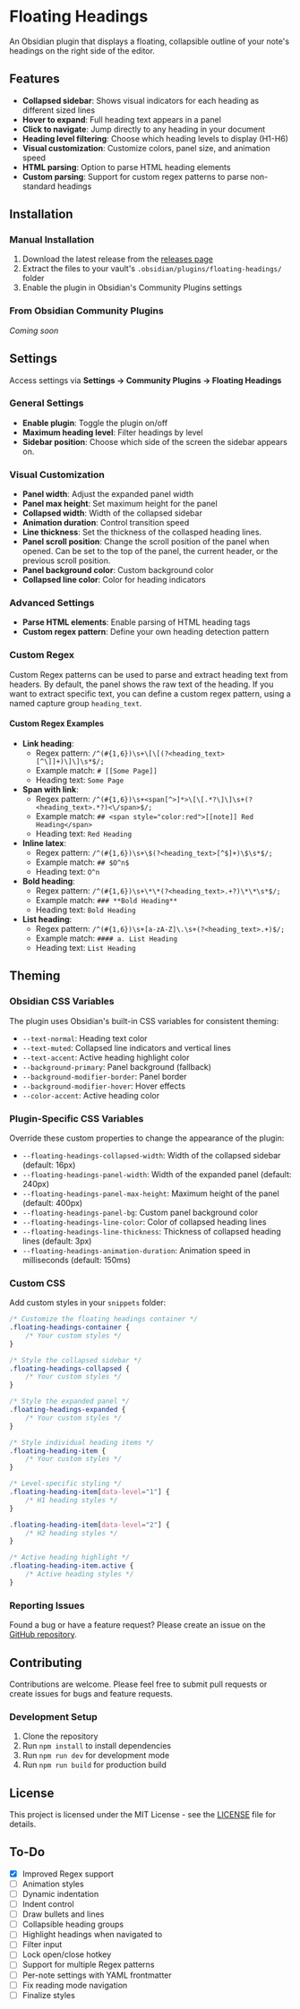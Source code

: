 # Floating Headings

An Obsidian plugin that displays a floating, collapsible outline of your note's headings on the right side of the editor.

## Features

-   **Collapsed sidebar**: Shows visual indicators for each heading as different sized lines
-   **Hover to expand**: Full heading text appears in a panel
-   **Click to navigate**: Jump directly to any heading in your document
-   **Heading level filtering**: Choose which heading levels to display (H1-H6)
-   **Visual customization**: Customize colors, panel size, and animation speed
-   **HTML parsing**: Option to parse HTML heading elements
-   **Custom parsing**: Support for custom regex patterns to parse non-standard headings

## Installation

### Manual Installation

1. Download the latest release from the [releases page](https://github.com/k0src/Floating-Headings-Obsidian-Plugin/releases)
2. Extract the files to your vault's `.obsidian/plugins/floating-headings/` folder
3. Enable the plugin in Obsidian's Community Plugins settings

### From Obsidian Community Plugins

_Coming soon_

## Settings

Access settings via **Settings → Community Plugins → Floating Headings**

### General Settings

-   **Enable plugin**: Toggle the plugin on/off
-   **Maximum heading level**: Filter headings by level
-   **Sidebar position**: Choose which side of the screen the sidebar appears on.

### Visual Customization

-   **Panel width**: Adjust the expanded panel width
-   **Panel max height**: Set maximum height for the panel
-   **Collapsed width**: Width of the collapsed sidebar
-   **Animation duration**: Control transition speed
-   **Line thickness**: Set the thickness of the collasped heading lines.
-   **Panel scroll position**: Change the scroll position of the panel when opened. Can be set to the top of the panel, the current header, or the previous scroll position.
-   **Panel background color**: Custom background color
-   **Collapsed line color**: Color for heading indicators

### Advanced Settings

-   **Parse HTML elements**: Enable parsing of HTML heading tags
-   **Custom regex pattern**: Define your own heading detection pattern

### Custom Regex

Custom Regex patterns can be used to parse and extract heading text from headers. By default, the panel shows the raw text of the heading. If you want to extract specific text, you can define a custom regex pattern, using a named capture group `heading_text`.

#### Custom Regex Examples

-   **Link heading**:
    -   Regex pattern: `/^(#{1,6})\s+\[\[(?<heading_text>[^\]]+)\]\]\s*$/;`
    -   Example match: `# [[Some Page]]`
    -   Heading text: `Some Page`
-   **Span with link**:
    -   Regex pattern: `/^(#{1,6})\s+<span[^>]*>\[\[.*?\]\]\s+(?<heading_text>.*?)<\/span>$/;`
    -   Example match: `## <span style="color:red">[[note]] Red Heading</span>`
    -   Heading text: `Red Heading`
-   **Inline latex**:
    -   Regex pattern: `/^(#{1,6})\s+\$(?<heading_text>[^$]+)\$\s*$/;`
    -   Example match: `## $O^n$`
    -   Heading text: `O^n`
-   **Bold heading**:
    -   Regex pattern: `/^(#{1,6})\s+\*\*(?<heading_text>.+?)\*\*\s*$/;`
    -   Example match: `### **Bold Heading**`
    -   Heading text: `Bold Heading`
-   **List heading**:
    -   Regex pattern: `/^(#{1,6})\s+[a-zA-Z]\.\s+(?<heading_text>.+)$/;`
    -   Example match: `#### a. List Heading`
    -   Heading text: `List Heading`

## Theming

### Obsidian CSS Variables

The plugin uses Obsidian's built-in CSS variables for consistent theming:

-   `--text-normal`: Heading text color
-   `--text-muted`: Collapsed line indicators and vertical lines
-   `--text-accent`: Active heading highlight color
-   `--background-primary`: Panel background (fallback)
-   `--background-modifier-border`: Panel border
-   `--background-modifier-hover`: Hover effects
-   `--color-accent`: Active heading color

### Plugin-Specific CSS Variables

Override these custom properties to change the appearance of the plugin:

-   `--floating-headings-collapsed-width`: Width of the collapsed sidebar (default: 16px)
-   `--floating-headings-panel-width`: Width of the expanded panel (default: 240px)
-   `--floating-headings-panel-max-height`: Maximum height of the panel (default: 400px)
-   `--floating-headings-panel-bg`: Custom panel background color
-   `--floating-headings-line-color`: Color of collapsed heading lines
-   `--floating-headings-line-thickness`: Thickness of collapsed heading lines (default: 3px)
-   `--floating-headings-animation-duration`: Animation speed in milliseconds (default: 150ms)

### Custom CSS

Add custom styles in your `snippets` folder:

```css
/* Customize the floating headings container */
.floating-headings-container {
	/* Your custom styles */
}

/* Style the collapsed sidebar */
.floating-headings-collapsed {
	/* Your custom styles */
}

/* Style the expanded panel */
.floating-headings-expanded {
	/* Your custom styles */
}

/* Style individual heading items */
.floating-heading-item {
	/* Your custom styles */
}

/* Level-specific styling */
.floating-heading-item[data-level="1"] {
	/* H1 heading styles */
}

.floating-heading-item[data-level="2"] {
	/* H2 heading styles */
}

/* Active heading highlight */
.floating-heading-item.active {
	/* Active heading styles */
}
```

### Reporting Issues

Found a bug or have a feature request? Please create an issue on the [GitHub repository](https://github.com/k0src/Floating-Headings-Obsidian-Plugin/issues).

## Contributing

Contributions are welcome. Please feel free to submit pull requests or create issues for bugs and feature requests.

### Development Setup

1. Clone the repository
2. Run `npm install` to install dependencies
3. Run `npm run dev` for development mode
4. Run `npm run build` for production build

## License

This project is licensed under the MIT License - see the [LICENSE](LICENSE) file for details.

## To-Do

-   [x] Improved Regex support
-   [ ] Animation styles
-   [ ] Dynamic indentation
-   [ ] Indent control
-   [ ] Draw bullets and lines
-   [ ] Collapsible heading groups
-   [ ] Highlight headings when navigated to
-   [ ] Filter input
-   [ ] Lock open/close hotkey
-   [ ] Support for multiple Regex patterns
-   [ ] Per-note settings with YAML frontmatter
-   [ ] Fix reading mode navigation
-   [ ] Finalize styles
